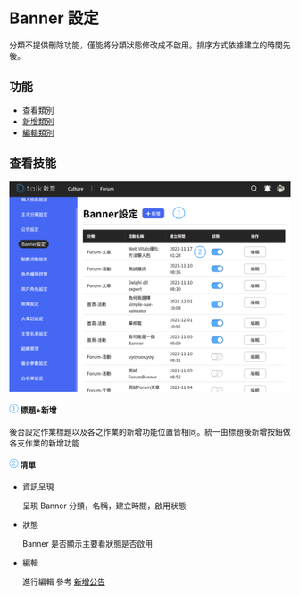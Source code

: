 # Banner 設定

分類不提供刪除功能，僅能將分類狀態修改成不啟用。排序方式依據建立的時間先後。

## 功能

- 查看類別
- [新增類別](./addbanner.md)
- [編輯類別](./addbanner.md)

## 查看技能

![](../../.gitbook/assets/banner.png)

#### ![編號 1](../../.gitbook/assets/1.png) 標題+新增

後台設定作業標題以及各之作業的新增功能位置皆相同。統一由標題後新增按鈕做各支作業的新增功能

#### ![編號 2](../../.gitbook/assets/2.png) 清單

- 資訊呈現

  呈現 Banner 分類，名稱，建立時間，啟用狀態

- 狀態

  Banner 是否顯示主要看狀態是否啟用

- 編輯

  進行編輯 參考 [新增公告](./addbanner.md)

